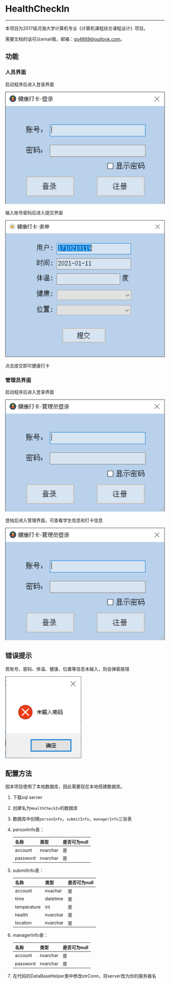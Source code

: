 # HealthCheckIn
----

本项目为2017级河海大学计算机专业《计算机课程综合课程设计》项目。

需要文档的话可以email我，邮箱：qs4869@outlook.com。



## 功能



### 人员界面



启动程序后进入登录界面

![](./image/Form-Login.png)

输入账号密码后进入提交界面

![](./image/Form-Submit.png)

点击提交即可健康打卡



### 管理员界面



启动程序后进入登录界面

![](./image/Form-ManagerLogin.png)

登陆后进入管理界面，可查看学生信息和打卡信息

![](./image/Form-Management.png)



## 错误提示



若账号、密码、体温、健康、位置等信息未输入，则会弹窗报错

![](./image/Form-InputError.png)



## 配置方法



因本项目使用了本地数据库，因此需要现在本地搭建数据库。

1. 下载sql server

2. 创建名为`HealthCheckIn`的数据库

3. 数据库中创建`personInfo`，`submitInfo`，`managerInfo`三张表

4. personInfo表：

   | 名称     | 类型     | 是否可为null |
   | -------- | -------- | ------------ |
   | account  | nvarchar | 是           |
   | password | nvarchar | 是           |

   

5. submitInfo表：

   | 名称        | 类型     | 是否可为null |
   | ----------- | -------- | ------------ |
   | account     | nvachar  | 是           |
   | time        | datetime | 是           |
   | temperature | int      | 是           |
   | health      | nvarchar | 是           |
   | location    | nvarchar | 是           |

6. managerInfo表：

   | 名称     | 类型     | 是否可为null |
   | -------- | -------- | ------------ |
   | account  | nvarchar | 是           |
   | password | nvarchar | 是           |

7. 在代码的DataBaseHelper类中修改strConn，将server改为你的服务器名